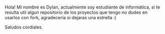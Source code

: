 Hola!
Mi nombre es Dylan, actualmente soy estudiante de informática, si te resulta util algun repositorio de los proyectos que tengo no dudes en usarlos con fork, agradeceria si dejaras una estrella :)

Saludos cordiales.
